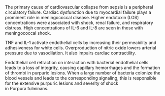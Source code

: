 The primary cause of cardiovascular collapse from sepsis is a peripheral circulatory failure. Cardiac dysfunction due to myocardial failure plays a prominent role in meningococcal disease. Higher endotoxin (LOS) concentrations were associated with shock, renal failure, and respiratory distress. High concentrations of IL-6 and IL-8 are seen in those with meningococcal shock.

TNF and IL-1 activate endothelial cells by increasing their permeability and adhesiveness for white cells. Overproduction of nitric oxide lowers arterial pressure due to vasodilation. It also impairs cardiac contractility.

Endothelial cell retraction on interaction with bacterial endothelial cells leads to a loss of integrity, causing capillary hemorrhages and the formation of thrombi in purpuric lesions. When a large number of bacteria colonize the blood vessels and leads to the corresponding signaling, this is responsible for the extensive purpuric lesions and severity of shock in Purpura fulminans.